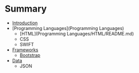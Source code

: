 # Summary

* [Introduction](README.md)
* [Programming Languages](Programming Languages)
   * [HTML](Programming Languages/HTML/README.md)
   * CSS
   * SWIFT
* [Frameworks](Frameworks)
   * [Bootstrap](Frameworks/web/bootstrap/README.md)
* [Data](Data)
   * JSON

